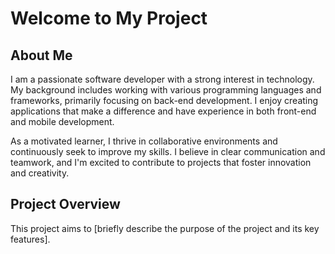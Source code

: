 # Welcome to My Project

## About Me
I am a passionate software developer with a strong interest in technology. My background includes working with various programming languages and frameworks, primarily focusing on back-end development. I enjoy creating applications that make a difference and have experience in both front-end and mobile development. 

As a motivated learner, I thrive in collaborative environments and continuously seek to improve my skills. I believe in clear communication and teamwork, and I'm excited to contribute to projects that foster innovation and creativity.

## Project Overview
This project aims to [briefly describe the purpose of the project and its key features]. 
